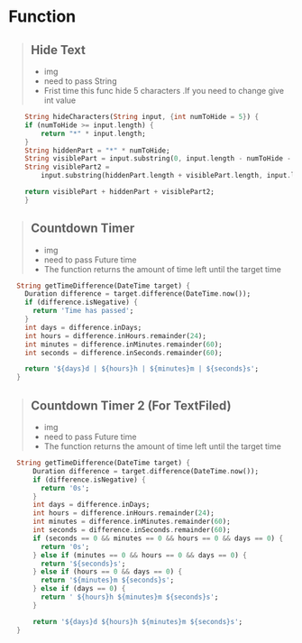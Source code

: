 # Function

> ## Hide Text
> - img
> - need to pass String 
> - Frist time this func hide 5 characters .If you need to change give int value 
``` dart
    String hideCharacters(String input, {int numToHide = 5}) {
    if (numToHide >= input.length) {
        return "*" * input.length;
    }
    String hiddenPart = "*" * numToHide;
    String visiblePart = input.substring(0, input.length - numToHide - 2);
    String visiblePart2 =
        input.substring(hiddenPart.length + visiblePart.length, input.length);

    return visiblePart + hiddenPart + visiblePart2;
    }
```


> ## Countdown Timer
> - img
> - need to pass Future time 
> - The function returns the amount of time left until the target time
``` dart
  String getTimeDifference(DateTime target) {
    Duration difference = target.difference(DateTime.now());
    if (difference.isNegative) {
      return 'Time has passed';
    }
    int days = difference.inDays;
    int hours = difference.inHours.remainder(24);
    int minutes = difference.inMinutes.remainder(60);
    int seconds = difference.inSeconds.remainder(60);

    return '${days}d | ${hours}h | ${minutes}m | ${seconds}s';
  }
```

> ## Countdown Timer 2 (For TextFiled)
> - img
> - need to pass Future time  
> - The function returns the amount of time left until the target time
``` dart
  String getTimeDifference(DateTime target) {
      Duration difference = target.difference(DateTime.now());
      if (difference.isNegative) {
        return '0s';
      }
      int days = difference.inDays;
      int hours = difference.inHours.remainder(24);
      int minutes = difference.inMinutes.remainder(60);
      int seconds = difference.inSeconds.remainder(60);
      if (seconds == 0 && minutes == 0 && hours == 0 && days == 0) {
        return '0s';
      } else if (minutes == 0 && hours == 0 && days == 0) {
        return '${seconds}s';
      } else if (hours == 0 && days == 0) {
        return '${minutes}m ${seconds}s';
      } else if (days == 0) {
        return ' ${hours}h ${minutes}m ${seconds}s';
      }

      return '${days}d ${hours}h ${minutes}m ${seconds}s';
  }
```





